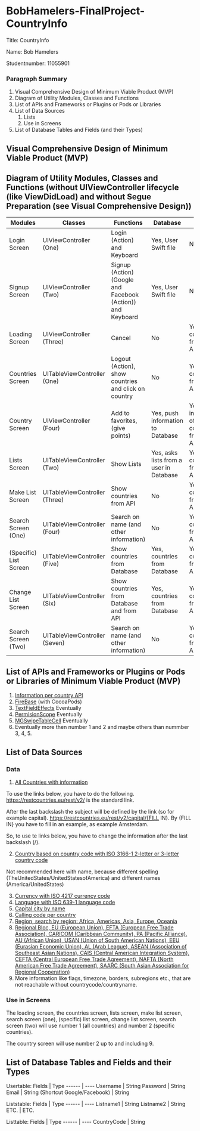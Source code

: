 # BobHamelers-FinalProject-CountryInfo

Title: CountryInfo

Name: Bob Hamelers

Studentnumber: 11055901


### Paragraph Summary
1. Visual Comprehensive Design of Minimum Viable Product (MVP)
2. Diagram of Utility Modules, Classes and Functions
3. List of APIs and Frameworks or Plugins or Pods or Libraries
4. List of Data Sources
    1. Lists
    2. Use in Screens
5. List of Database Tables and Fields (and their Types)


## Visual Comprehensive Design of Minimum Viable Product (MVP)

## Diagram of Utility Modules, Classes and Functions (without UIViewController lifecycle (like ViewDidLoad) and without Segue Preparation (see Visual Comprehensive Design))

Modules | Classes | Functions | Database | API
------- | ------- | --------- | -------- | ---
Login Screen | UIViewController (One) | Login (Action) and Keyboard | Yes, User Swift file | No
Signup Screen | UIViewController (Two) | Signup (Action) (Google and Facebook (Action)) and Keyboard | Yes, User Swift file | No
Loading Screen | UIViewController (Three) | Cancel | No | Yes, load countries from JSON API
Countries Screen | UITableViewController (One) | Logout (Action), show countries and click on country | No | Yes, load countries from JSON API
Country Screen | UIViewController (Four) | Add to favorites, (give points) | Yes, push information to Database | Yes, load information of a country from JSON API
Lists Screen | UITableViewController (Two) | Show Lists | Yes, asks lists from a user in Database | Yes, load countries from JSON API
Make List Screen | UITableViewController (Three) | Show countries from API | No | Yes, load countries from JSON API
Search Screen (One) | UITableViewController (Four) | Search on name (and other information) | No | Yes, load countries from JSON API
(Specific) List Screen | UITableViewController (Five) | Show countries from Database | Yes, countries from Database | Yes, load countries from JSON API
Change List Screen | UITableViewController (Six) | Show countries from Database and from API | Yes, countries from Database | Yes, load countries from JSON API
Search Screen (Two) | UITableViewController (Seven) | Search on name (and other information) | No | Yes, load countries from JSON API

## List of APIs and Frameworks or Plugins or Pods or Libraries of Minimum Viable Product (MVP)
1. [Information per country API](https://restcountries.eu)
2. [FireBase](https://firebase.google.com) (with CocoaPods)
3. [TextFieldEffects](https://github.com/raulriera/TextFieldEffects) Eventually
4. [PermisionScope](https://github.com/nickoneill/PermissionScope) Eventually
5. [MGSwipeTableCell](https://github.com/MortimerGoro/MGSwipeTableCell) Eventually
6. Eventually more then number 1 and 2 and maybe others than nummber 3, 4, 5. 

## List of Data Sources

### Data
1. [All Countries with information](https://restcountries.eu/rest/v2/all)

To use the links below, you have to do the following. 
https://restcountries.eu/rest/v2/ is the standard link.

After the last backslash the subject will be defined by the link (so for example capital). 
https://restcountries.eu/rest/v2/capital/{FILL IN}.
By {FILL IN} you have to fill in an example, as example Amsterdam.

So, to use te links below, you have to change the information after the last backslash (/).


2. [Country based on country code with ISO 3166-1 2-letter or 3-letter country code](https://restcountries.eu/rest/v2/alpha/{code}) 

Not recommended here with name, because different spelling (TheUnitedStates/UnitedStatesofAmerica) and different names (America/UnitedStates)

3. [Currency with ISO 4217 currency code](https://restcountries.eu/rest/v2/currency/{currency})
4. [Language with ISO 639-1 language code](https://restcountries.eu/rest/v2/lang/{et})
5. [Capital city by name](https://restcountries.eu/rest/v2/capital/{capital})
6. [Calling code per country](https://restcountries.eu/rest/v2/callingcode/{callingcode})
7. [Region, search by region: Africa, Americas, Asia, Europe, Oceania](https://restcountries.eu/rest/v2/region/{region})
8. [Regional Bloc, EU (European Union), EFTA (European Free Trade Association), CARICOM (Caribbean Community), PA (Pacific Alliance), AU (African Union), USAN (Union of South American Nations), EEU (Eurasian Economic Union), AL (Arab League), ASEAN (Association of Southeast Asian Nations), CAIS (Central American Integration System), CEFTA (Central European Free Trade Agreement), NAFTA (North American Free Trade Agreement), SAARC (South Asian Association for Regional Cooperation)](https://restcountries.eu/rest/v2/regionalbloc/{regionalbloc})
9. More information like flags, timezone, borders, subregions etc., that are not reachable without countrycode/countryname.

### Use in Screens

The loading screen, the countries screen, lists screen, make list screen, search screen (one), (specific) list screen, change list screen, search screen (two) will use number 1 (all countries) and number 2 (specific countries). 

The country screen will use number 2 up to and including 9.

## List of Database Tables and Fields and their Types


Usertable:
Fields | Type
------ | ----
Username | String
Password | String
Email | String
(Shortcut Google/Facebook) | String


Liststable:
Fields | Type
------ | ----
Listname1 | String
Listname2 | String
ETC. | ETC.


Listtable:
Fields | Type
------ | ----
CountryCode | String

